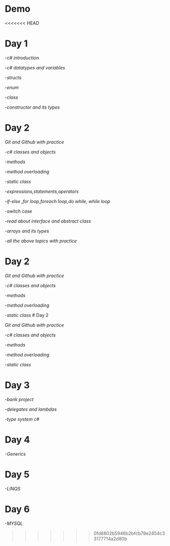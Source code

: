 # Demo

<<<<<<< HEAD

# Day 1

*-c# introduction*

*-c# datatypes and variables*

*-structs*

*-enum*

*-class* 

*-constructor and its types* 

# Day 2


*Git and Github with practice*

*-c# classes and objects*

*-methods*

*-method overloading*

*-static class* 

*-expressions,statements,operators* 

*-if-else ,for loop,foreach loop,do while, while loop* 

*-switch case* 

*-read about interface and abstract class*

*-arrays and its types*

*-all the above topics with practice*  


# Day 2


*Git and Github with practice*

*-c# classes and objects*

*-methods*

*-method overloading*

*-static class* # Day 2


*Git and Github with practice*

*-c# classes and objects*

*-methods*

*-method overloading*

*-static class* 

# Day 3


*-bank project*

*-delegates and lambdas*

*-type system c#*

# Day 4


*-Generics*

# Day 5


*-LINQS*


# Day 6


*-MYSQL*



>>>>>>> 0fd8802b5946b2bfcb78e2454c33177714a2d80b
